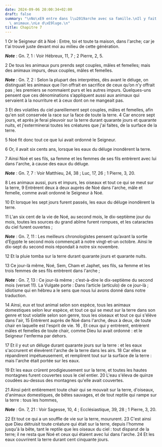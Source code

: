 ```yaml
---
date: 2024-09-06 20:00:34+02:00
draft: false
summary: "\nNo\xE9 entre dans l\u2019arche avec sa famille.\nIl y fait entrer les\
  \ animaux.\nLe d\xE9luge.\n"
title: Chapitre 7
---
```





1 Or le Seigneur dit à Noé : Entre, toi et toute ta maison, dans l'arche; car je t'ai trouvé juste devant moi au milieu de cette génération.

***Note*** :  Gn. 7, 1 : Voir Hébreux, 11, 7 ; 2 Pierre, 2, 5.

2 De tous les animaux purs prends sept couples, mâles et femelles; mais des animaux impurs, deux couples, mâles et femelles.

***Note*** :  Gn. 7, 2 : Selon la plupart des interprètes, dès avant le déluge, on distinguait les animaux que l’on offrait en sacrifice de ceux qu’on n’y offrait pas ; les premiers se nommaient purs et les autres impurs. Quelques-uns pensent que ces dénominations s’appliquent aussi aux animaux qui servaient à la nourriture et à ceux dont on ne mangeait pas.

3 Et des volatiles du ciel pareillement sept couples, mâles et femelles, afin qu'en soit conservée la race sur la face de toute la terre. 4 Car encore sept jours, et après je ferai pleuvoir sur la terre durant quarante jours et quarante nuits, et j'exterminerai toutes les créatures que j'ai faites, de la surface de la terre.


5 Noé fit donc tout ce que lui avait ordonné le Seigneur.


6 Or, il avait six cents ans, lorsque les eaux du déluge inondèrent la terre.


7 Ainsi Noé et ses fils, sa femme et les femmes de ses fils entrèrent avec lui dans l'arche, à cause des eaux du déluge.

***Note*** :  Gn. 7, 7 : Voir Matthieu, 24, 38 ; Luc, 17, 26 ; 1 Pierre, 3, 20.

8 Les animaux aussi, purs et impurs, les oiseaux et tout ce qui se meut sur la terre, 9 Entrèrent deux à deux auprès de Noé dans l'arche, mâle et femelle, comme avait ordonné le Seigneur à Noé.


10 Et lorsque les sept jours furent passés, les eaux du déluge inondèrent la terre.


11 L'an six cent de la vie de Noé, au second mois, le dix-septième jour du mois, toutes les sources du grand abîme furent rompues, et les cataractes du ciel furent ouvertes ;

***Note*** :  Gn. 7, 11 : Les meilleurs chronologistes pensent qu’avant la sortie d’Egypte le second mois commençait à notre vingt-et-un octobre. Ainsi le dix-sept du second mois répondait à notre six novembre.

12 Et la pluie tomba sur la terre durant quarante jours et quarante nuits.


13 Ce jour-là même, Noé, Sem, Cham et Japhet, ses fils, sa femme et les trois femmes de ses fils entrèrent dans l'arche ;

***Note*** :  Gn. 7, 13 : Ce jour-là même ; c’est-à-dire le dix-septième du second mois (verset 11). La Vulgate porte : Dans l’article (articulo) de ce jour-là ; idiotisme qui en hébreu a le sens que nous lui avons donné dans notre traduction.

14 Ainsi, eux et tout animal selon son espèce, tous les animaux domestiques selon leur espèce, et tout ce qui se meut sur la terre dans son genre et tout volatile selon son genre, tous les oiseaux et tout ce qui s'élève dans l'air, 15 Entrèrent auprès de Noé dans l'arche, deux à deux, de toute chair en laquelle est l'esprit de vie. 16 , Et ceux qui y entrèrent, entrèrent mâles et femelles de toute chair, comme Dieu lui avait ordonné : et le Seigneur l'enferma par dehors.


17 Et il y eut un déluge durant quarante jours sur la terre : et les eaux s'accrurent et élevèrent l'arche de la terre dans les airs. 18 Car elles se répandirent impétueusement, et remplirent tout sur la surface de la terre : mais l'arche était portée sur les eaux.

19 Et les eaux crûrent prodigieusement sur la terre, et toutes les hautes montagnes furent couvertes sous le ciel entier. 20 L'eau s'éleva de quinze coudées au-dessus des montagnes qu'elle avait couvertes.


21 Ainsi périt entièrement toute chair qui se mouvait sur la terre, d'oiseaux, d'animaux domestiques, de bêtes sauvages, et de tout reptile qui rampe sur la terre : tous les hommes,

***Note*** :  Gn. 7, 21 : Voir Sagesse, 10, 4 ; Ecclésiastique, 39, 28 ; 1 Pierre, 3, 20.

22 Et tout ce qui a un souffle de vie sur la terre, moururent. 23 C'est ainsi que Dieu détruisit toute créature qui était sur la terre, depuis l'homme jusqu'à la bête, tant le reptile que les oiseaux du ciel : tout disparut de la terre; il ne resta que Noé et ceux qui étaient avec lui dans l'arche. 24 Et les eaux couvrirent la terre durant cent cinquante jours.

